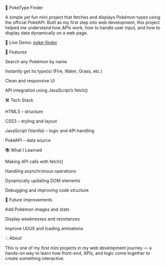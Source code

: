 🧩 PokeType Finder

A simple yet fun mini project that fetches and displays Pokémon types using the official PokéAPI.
Built as my first step into web development, this project helped me understand how APIs work, how to handle user input, and how to display data dynamically on a web page.

🔗 Live Demo: [poke-finder](vaibhav-raj-codes.github.io/poke)

🚀 Features

Search any Pokémon by name

Instantly get its type(s) (Fire, Water, Grass, etc.)

Clean and responsive UI

API integration using JavaScript’s fetch()

🛠️ Tech Stack

HTML5 – structure

CSS3 – styling and layout

JavaScript (Vanilla) – logic and API handling

PokéAPI – data source

📚 What I Learned

Making API calls with fetch()

Handling asynchronous operations

Dynamically updating DOM elements

Debugging and improving code structure

🎯 Future Improvements

Add Pokémon images and stats

Display weaknesses and resistances

Improve UI/UX and loading animations

💡 About

This is one of my first mini projects in my web development journey — a hands-on way to learn how front-end, APIs, and logic come together to create something interactive.

